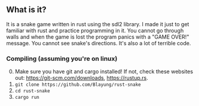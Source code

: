 ## What is it?
It is a snake game written in rust using the sdl2 library. I made it just to get familiar with rust and practice programming in it. You cannot go through walls and when the game is lost the program panics with a "GAME OVER!" message. You cannot see snake's directions. It's also a lot of terrible code.

### Compiling (assuming you're on linux)
0. Make sure you have git and cargo installed! If not, check these websites out: https://git-scm.com/downloads, https://rustup.rs.
1. `git clone https://github.com/Blayung/rust-snake`
2. `cd rust-snake`
3. `cargo run`

